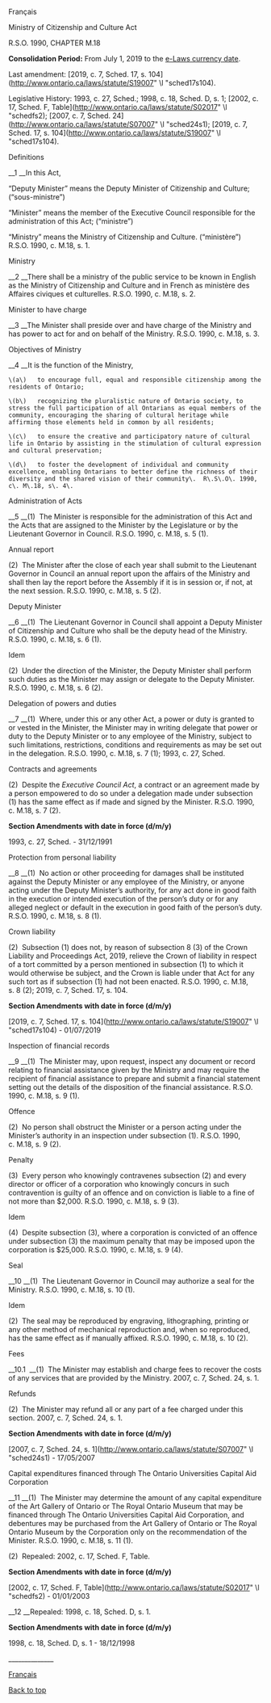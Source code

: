 [<a id="Top"></a>Français](http://www.ontario.ca/fr/lois/loi/90m18)

Ministry of Citizenship and Culture Act

R\.S\.O\. 1990, CHAPTER M\.18

__Consolidation Period:__  From July 1, 2019 to the [e\-Laws currency date](http://www.e-laws.gov.on.ca/navigation?file=currencyDates&lang=en)\.

Last amendment: [2019, c\. 7, Sched\. 17, s\. 104](http://www.ontario.ca/laws/statute/S19007" \l "sched17s104)\.

Legislative History: 1993, c\. 27, Sched\.; 1998, c\. 18, Sched\. D, s\. 1; [2002, c\. 17, Sched\. F, Table](http://www.ontario.ca/laws/statute/S02017" \l "schedfs2); [2007, c\. 7, Sched\. 24](http://www.ontario.ca/laws/statute/S07007" \l "sched24s1); [2019, c\. 7, Sched\. 17, s\. 104](http://www.ontario.ca/laws/statute/S19007" \l "sched17s104)\.

Definitions

__1 __In this Act,

“Deputy Minister” means the Deputy Minister of Citizenship and Culture; \(“sous\-ministre”\)

“Minister” means the member of the Executive Council responsible for the administration of this Act; \(“ministre”\)

“Ministry” means the Ministry of Citizenship and Culture\. \(“ministère”\)  R\.S\.O\. 1990, c\. M\.18, s\. 1\.

Ministry

__2 __There shall be a ministry of the public service to be known in English as the Ministry of Citizenship and Culture and in French as ministère des Affaires civiques et culturelles\.  R\.S\.O\. 1990, c\. M\.18, s\. 2\.

Minister to have charge

__3 __The Minister shall preside over and have charge of the Ministry and has power to act for and on behalf of the Ministry\.  R\.S\.O\. 1990, c\. M\.18, s\. 3\.

Objectives of Ministry

__4 __It is the function of the Ministry,

	\(a\)	to encourage full, equal and responsible citizenship among the residents of Ontario;

	\(b\)	recognizing the pluralistic nature of Ontario society, to stress the full participation of all Ontarians as equal members of the community, encouraging the sharing of cultural heritage while affirming those elements held in common by all residents;

	\(c\)	to ensure the creative and participatory nature of cultural life in Ontario by assisting in the stimulation of cultural expression and cultural preservation;

	\(d\)	to foster the development of individual and community excellence, enabling Ontarians to better define the richness of their diversity and the shared vision of their community\.  R\.S\.O\. 1990, c\. M\.18, s\. 4\.

Administration of Acts

__5 __\(1\)  The Minister is responsible for the administration of this Act and the Acts that are assigned to the Minister by the Legislature or by the Lieutenant Governor in Council\.  R\.S\.O\. 1990, c\. M\.18, s\. 5 \(1\)\.

Annual report

\(2\)  The Minister after the close of each year shall submit to the Lieutenant Governor in Council an annual report upon the affairs of the Ministry and shall then lay the report before the Assembly if it is in session or, if not, at the next session\.  R\.S\.O\. 1990, c\. M\.18, s\. 5 \(2\)\.

Deputy Minister

__6 __\(1\)  The Lieutenant Governor in Council shall appoint a Deputy Minister of Citizenship and Culture who shall be the deputy head of the Ministry\.  R\.S\.O\. 1990, c\. M\.18, s\. 6 \(1\)\.

Idem

\(2\)  Under the direction of the Minister, the Deputy Minister shall perform such duties as the Minister may assign or delegate to the Deputy Minister\.  R\.S\.O\. 1990, c\. M\.18, s\. 6 \(2\)\.

Delegation of powers and duties

__7 __\(1\)  Where, under this or any other Act, a power or duty is granted to or vested in the Minister, the Minister may in writing delegate that power or duty to the Deputy Minister or to any employee of the Ministry, subject to such limitations, restrictions, conditions and requirements as may be set out in the delegation\.  R\.S\.O\. 1990, c\. M\.18, s\. 7 \(1\); 1993, c\. 27, Sched\.

Contracts and agreements

\(2\)  Despite the *Executive Council Act*, a contract or an agreement made by a person empowered to do so under a delegation made under subsection \(1\) has the same effect as if made and signed by the Minister\.  R\.S\.O\. 1990, c\. M\.18, s\. 7 \(2\)\.

__Section Amendments with date in force \(d/m/y\)__

1993, c\. 27, Sched\. \- 31/12/1991

Protection from personal liability

__8 __\(1\)  No action or other proceeding for damages shall be instituted against the Deputy Minister or any employee of the Ministry, or anyone acting under the Deputy Minister’s authority, for any act done in good faith in the execution or intended execution of the person’s duty or for any alleged neglect or default in the execution in good faith of the person’s duty\.  R\.S\.O\. 1990, c\. M\.18, s\. 8 \(1\)\.

Crown liability

\(2\)  Subsection \(1\) does not, by reason of subsection 8 \(3\) of the Crown Liability and Proceedings Act, 2019, relieve the Crown of liability in respect of a tort committed by a person mentioned in subsection \(1\) to which it would otherwise be subject, and the Crown is liable under that Act for any such tort as if subsection \(1\) had not been enacted\.  R\.S\.O\. 1990, c\. M\.18, s\. 8 \(2\); 2019, c\. 7, Sched\. 17, s\. 104\.

__Section Amendments with date in force \(d/m/y\)__

[2019, c\. 7, Sched\. 17, s\. 104](http://www.ontario.ca/laws/statute/S19007" \l "sched17s104) \- 01/07/2019

Inspection of financial records

__9 __\(1\)  The Minister may, upon request, inspect any document or record relating to financial assistance given by the Ministry and may require the recipient of financial assistance to prepare and submit a financial statement setting out the details of the disposition of the financial assistance\.  R\.S\.O\. 1990, c\. M\.18, s\. 9 \(1\)\.

Offence

\(2\)  No person shall obstruct the Minister or a person acting under the Minister’s authority in an inspection under subsection \(1\)\.  R\.S\.O\. 1990, c\. M\.18, s\. 9 \(2\)\.

Penalty

\(3\)  Every person who knowingly contravenes subsection \(2\) and every director or officer of a corporation who knowingly concurs in such contravention is guilty of an offence and on conviction is liable to a fine of not more than $2,000\.  R\.S\.O\. 1990, c\. M\.18, s\. 9 \(3\)\.

Idem

\(4\)  Despite subsection \(3\), where a corporation is convicted of an offence under subsection \(3\) the maximum penalty that may be imposed upon the corporation is $25,000\.  R\.S\.O\. 1990, c\. M\.18, s\. 9 \(4\)\.

Seal

__10 __\(1\)  The Lieutenant Governor in Council may authorize a seal for the Ministry\.  R\.S\.O\. 1990, c\. M\.18, s\. 10 \(1\)\.

Idem

\(2\)  The seal may be reproduced by engraving, lithographing, printing or any other method of mechanical reproduction and, when so reproduced, has the same effect as if manually affixed\.  R\.S\.O\. 1990, c\. M\.18, s\. 10 \(2\)\.

Fees

__10\.1  __\(1\)  The Minister may establish and charge fees to recover the costs of any services that are provided by the Ministry\.  2007, c\. 7, Sched\. 24, s\. 1\.

Refunds

\(2\)  The Minister may refund all or any part of a fee charged under this section\.  2007, c\. 7, Sched\. 24, s\. 1\.

__Section Amendments with date in force \(d/m/y\)__

[2007, c\. 7, Sched\. 24, s\. 1](http://www.ontario.ca/laws/statute/S07007" \l "sched24s1) \- 17/05/2007

Capital expenditures financed through The Ontario Universities Capital Aid Corporation

__11 __\(1\)  The Minister may determine the amount of any capital expenditure of the Art Gallery of Ontario or The Royal Ontario Museum that may be financed through The Ontario Universities Capital Aid Corporation, and debentures may be purchased from the Art Gallery of Ontario or The Royal Ontario Museum by the Corporation only on the recommendation of the Minister\.  R\.S\.O\. 1990, c\. M\.18, s\. 11 \(1\)\.

\(2\)  Repealed:  2002, c\. 17, Sched\. F, Table\.

__Section Amendments with date in force \(d/m/y\)__

[2002, c\. 17, Sched\. F, Table](http://www.ontario.ca/laws/statute/S02017" \l "schedfs2) \- 01/01/2003

__12 __Repealed:  1998, c\. 18, Sched\. D, s\. 1\.

__Section Amendments with date in force \(d/m/y\)__

1998, c\. 18, Sched\. D, s\. 1 \- 18/12/1998

\_\_\_\_\_\_\_\_\_\_\_\_\_\_

[Français](http://www.ontario.ca/fr/lois/loi/90m18)

[Back to top](#Top)

